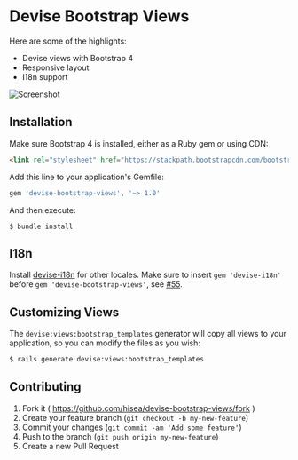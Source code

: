 # Devise Bootstrap Views

Here are some of the highlights:

- Devise views with Bootstrap 4
- Responsive layout
- I18n support

![Screenshot](https://raw.githubusercontent.com/hisea/devise-bootstrap-views/master/Screenshot.png)

## Installation

Make sure Bootstrap 4 is installed, either as a Ruby gem or using CDN:

```html
<link rel="stylesheet" href="https://stackpath.bootstrapcdn.com/bootstrap/4.1.3/css/bootstrap.min.css" integrity="sha384-MCw98/SFnGE8fJT3GXwEOngsV7Zt27NXFoaoApmYm81iuXoPkFOJwJ8ERdknLPMO" crossorigin="anonymous">
```


Add this line to your application's Gemfile:

```ruby
gem 'devise-bootstrap-views', '~> 1.0'
```

And then execute:

    $ bundle install

## I18n

Install [devise-i18n](https://github.com/tigrish/devise-i18n) for other locales. Make sure to insert `gem 'devise-i18n'` before `gem 'devise-bootstrap-views'`, see [#55](https://github.com/hisea/devise-bootstrap-views/issues/55).

## Customizing Views

The `devise:views:bootstrap_templates` generator will copy all views to your application, so you can modify the files as you wish:

```sh
$ rails generate devise:views:bootstrap_templates
```

## Contributing

1. Fork it ( https://github.com/hisea/devise-bootstrap-views/fork )
2. Create your feature branch (`git checkout -b my-new-feature`)
3. Commit your changes (`git commit -am 'Add some feature'`)
4. Push to the branch (`git push origin my-new-feature`)
5. Create a new Pull Request
